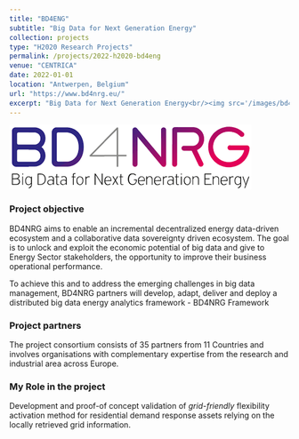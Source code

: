 ```yaml
---
title: "BD4ENG" 
subtitle: "Big Data for Next Generation Energy"
collection: projects
type: "H2020 Research Projects"
permalink: /projects/2022-h2020-bd4eng
venue: "CENTRICA"
date: 2022-01-01
location: "Antwerpen, Belgium"
url: "https://www.bd4nrg.eu/"
excerpt: "Big Data for Next Generation Energy<br/><img src='/images/bd4eng/logo.png' style='width:350px;height:100px;'>"
---
```


![BD4ENG project](/images/bd4eng/logo.png "BD4ENG project")


### Project objective

BD4NRG aims to enable an incremental decentralized energy data-driven ecosystem and a collaborative data sovereignty driven ecosystem. The goal is to unlock and exploit the economic potential of big data and give to Energy Sector stakeholders, the opportunity to improve their business operational performance.

To achieve this and to address the emerging challenges in big data management, BD4NRG partners will develop, adapt, deliver and deploy a distributed big data energy analytics framework - BD4NRG Framework

### Project partners

The project consortium consists of 35 partners from 11 Countries and involves organisations with complementary expertise from the research and industrial area across Europe.


### My Role in the project

Development and proof-of concept validation of *grid-friendly* flexibility activation method for residential demand response assets relying on the locally retrieved grid information.